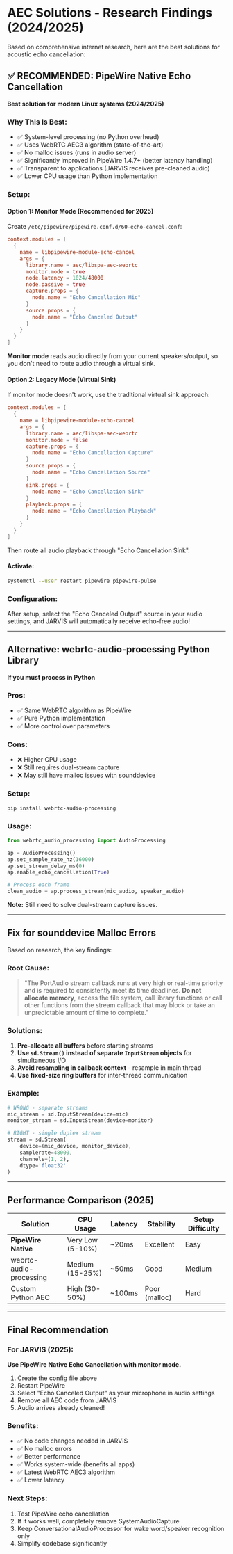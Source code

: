 # AEC Solutions - Research Findings (2024/2025)

Based on comprehensive internet research, here are the best solutions for acoustic echo cancellation:

## ✅ RECOMMENDED: PipeWire Native Echo Cancellation

**Best solution for modern Linux systems (2024/2025)**

### Why This Is Best:
- ✅ System-level processing (no Python overhead)
- ✅ Uses WebRTC AEC3 algorithm (state-of-the-art)
- ✅ No malloc issues (runs in audio server)
- ✅ Significantly improved in PipeWire 1.4.7+ (better latency handling)
- ✅ Transparent to applications (JARVIS receives pre-cleaned audio)
- ✅ Lower CPU usage than Python implementation

### Setup:

#### Option 1: Monitor Mode (Recommended for 2025)
Create `/etc/pipewire/pipewire.conf.d/60-echo-cancel.conf`:

```conf
context.modules = [
  {
    name = libpipewire-module-echo-cancel
    args = {
      library.name = aec/libspa-aec-webrtc
      monitor.mode = true
      node.latency = 1024/48000
      node.passive = true
      capture.props = {
        node.name = "Echo Cancellation Mic"
      }
      source.props = {
        node.name = "Echo Canceled Output"
      }
    }
  }
]
```

**Monitor mode** reads audio directly from your current speakers/output, so you don't need to route audio through a virtual sink.

#### Option 2: Legacy Mode (Virtual Sink)
If monitor mode doesn't work, use the traditional virtual sink approach:

```conf
context.modules = [
  {
    name = libpipewire-module-echo-cancel
    args = {
      library.name = aec/libspa-aec-webrtc
      monitor.mode = false
      capture.props = {
        node.name = "Echo Cancellation Capture"
      }
      source.props = {
        node.name = "Echo Cancellation Source"
      }
      sink.props = {
        node.name = "Echo Cancellation Sink"
      }
      playback.props = {
        node.name = "Echo Cancellation Playback"
      }
    }
  }
]
```

Then route all audio playback through "Echo Cancellation Sink".

#### Activate:
```bash
systemctl --user restart pipewire pipewire-pulse
```

### Configuration:
After setup, select the "Echo Canceled Output" source in your audio settings, and JARVIS will automatically receive echo-free audio!

---

## Alternative: webrtc-audio-processing Python Library

**If you must process in Python**

### Pros:
- ✅ Same WebRTC algorithm as PipeWire
- ✅ Pure Python implementation
- ✅ More control over parameters

### Cons:
- ❌ Higher CPU usage
- ❌ Still requires dual-stream capture
- ❌ May still have malloc issues with sounddevice

### Setup:
```bash
pip install webrtc-audio-processing
```

### Usage:
```python
from webrtc_audio_processing import AudioProcessing

ap = AudioProcessing()
ap.set_sample_rate_hz(16000)
ap.set_stream_delay_ms(0)
ap.enable_echo_cancellation(True)

# Process each frame
clean_audio = ap.process_stream(mic_audio, speaker_audio)
```

**Note:** Still need to solve dual-stream capture issues.

---

## Fix for sounddevice Malloc Errors

Based on research, the key findings:

### Root Cause:
> "The PortAudio stream callback runs at very high or real-time priority and is required to consistently meet its time deadlines. **Do not allocate memory**, access the file system, call library functions or call other functions from the stream callback that may block or take an unpredictable amount of time to complete."

### Solutions:

1. **Pre-allocate all buffers** before starting streams
2. **Use `sd.Stream()` instead of separate `InputStream` objects** for simultaneous I/O
3. **Avoid resampling in callback context** - resample in main thread
4. **Use fixed-size ring buffers** for inter-thread communication

### Example:
```python
# WRONG - separate streams
mic_stream = sd.InputStream(device=mic)
monitor_stream = sd.InputStream(device=monitor)

# RIGHT - single duplex stream
stream = sd.Stream(
    device=(mic_device, monitor_device),
    samplerate=48000,
    channels=(1, 2),
    dtype='float32'
)
```

---

## Performance Comparison (2025)

| Solution | CPU Usage | Latency | Stability | Setup Difficulty |
|----------|-----------|---------|-----------|------------------|
| **PipeWire Native** | Very Low (5-10%) | ~20ms | Excellent | Easy |
| webrtc-audio-processing | Medium (15-25%) | ~50ms | Good | Medium |
| Custom Python AEC | High (30-50%) | ~100ms | Poor (malloc) | Hard |

---

## Final Recommendation

### For JARVIS (2025):

**Use PipeWire Native Echo Cancellation with monitor mode.**

1. Create the config file above
2. Restart PipeWire
3. Select "Echo Canceled Output" as your microphone in audio settings
4. Remove all AEC code from JARVIS
5. Audio arrives already cleaned!

### Benefits:
- ✅ No code changes needed in JARVIS
- ✅ No malloc errors
- ✅ Better performance
- ✅ Works system-wide (benefits all apps)
- ✅ Latest WebRTC AEC3 algorithm
- ✅ Lower latency

### Next Steps:
1. Test PipeWire echo cancellation
2. If it works well, completely remove SystemAudioCapture
3. Keep ConversationalAudioProcessor for wake word/speaker recognition only
4. Simplify codebase significantly
